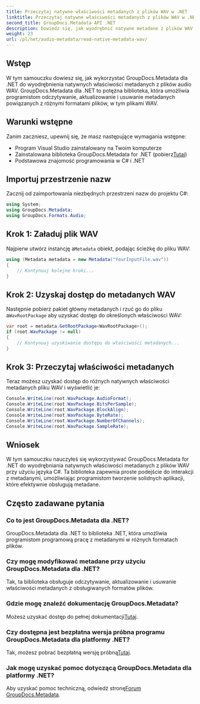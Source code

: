 ```yaml
---
title: Przeczytaj natywne właściwości metadanych z plików WAV w .NET
linktitle: Przeczytaj natywne właściwości metadanych z plików WAV w .NET
second_title: GroupDocs.Metadata API .NET
description: Dowiedz się, jak wyodrębnić natywne metadane z plików WAV przy użyciu GroupDocs.Metadata dla .NET. Łatwy samouczek C# do odczytywania właściwości pliku WAV.
weight: 23
url: /pl/net/audio-metadata/read-native-metadata-wav/
---
```

## Wstęp
W tym samouczku dowiesz się, jak wykorzystać GroupDocs.Metadata dla .NET do wyodrębnienia natywnych właściwości metadanych z plików audio WAV. GroupDocs.Metadata dla .NET to potężna biblioteka, która umożliwia programistom odczytywanie, aktualizowanie i usuwanie metadanych powiązanych z różnymi formatami plików, w tym plikami WAV.
## Warunki wstępne
Zanim zaczniesz, upewnij się, że masz następujące wymagania wstępne:
- Program Visual Studio zainstalowany na Twoim komputerze
-  Zainstalowana biblioteka GroupDocs.Metadata for .NET (pobierz[Tutaj](https://releases.groupdocs.com/metadata/net/))
- Podstawowa znajomość programowania w C# i .NET

## Importuj przestrzenie nazw
Zacznij od zaimportowania niezbędnych przestrzeni nazw do projektu C#:
```csharp
using System;
using GroupDocs.Metadata;
using GroupDocs.Formats.Audio;
```
## Krok 1: Załaduj plik WAV
 Najpierw utwórz instancję a`Metadata` obiekt, podając ścieżkę do pliku WAV:
```csharp
using (Metadata metadata = new Metadata("YourInputFile.wav"))
{
    // Kontynuuj kolejne kroki...
}
```
## Krok 2: Uzyskaj dostęp do metadanych WAV
 Następnie pobierz pakiet główny metadanych i rzuć go do pliku a`WavRootPackage` aby uzyskać dostęp do określonych właściwości WAV:
```csharp
var root = metadata.GetRootPackage<WavRootPackage>();
if (root.WavPackage != null)
{
    // Kontynuuj uzyskiwanie dostępu do właściwości metadanych...
}
```
## Krok 3: Przeczytaj właściwości metadanych
Teraz możesz uzyskać dostęp do różnych natywnych właściwości metadanych pliku WAV i wyświetlić je:
```csharp
Console.WriteLine(root.WavPackage.AudioFormat);
Console.WriteLine(root.WavPackage.BitsPerSample);
Console.WriteLine(root.WavPackage.BlockAlign);
Console.WriteLine(root.WavPackage.ByteRate);
Console.WriteLine(root.WavPackage.NumberOfChannels);
Console.WriteLine(root.WavPackage.SampleRate);
```

## Wniosek
W tym samouczku nauczyłeś się wykorzystywać GroupDocs.Metadata for .NET do wyodrębniania natywnych właściwości metadanych z plików WAV przy użyciu języka C#. Ta biblioteka zapewnia proste podejście do interakcji z metadanymi, umożliwiając programistom tworzenie solidnych aplikacji, które efektywnie obsługują metadane.

## Często zadawane pytania
### Co to jest GroupDocs.Metadata dla .NET?
GroupDocs.Metadata dla .NET to biblioteka .NET, która umożliwia programistom programową pracę z metadanymi w różnych formatach plików.
### Czy mogę modyfikować metadane przy użyciu GroupDocs.Metadata dla .NET?
Tak, ta biblioteka obsługuje odczytywanie, aktualizowanie i usuwanie właściwości metadanych z obsługiwanych formatów plików.
### Gdzie mogę znaleźć dokumentację GroupDocs.Metadata?
 Możesz uzyskać dostęp do pełnej dokumentacji[Tutaj](https://tutorials.groupdocs.com/metadata/net/).
### Czy dostępna jest bezpłatna wersja próbna programu GroupDocs.Metadata dla platformy .NET?
 Tak, możesz pobrać bezpłatną wersję próbną[Tutaj](https://releases.groupdocs.com/).
### Jak mogę uzyskać pomoc dotyczącą GroupDocs.Metadata dla platformy .NET?
 Aby uzyskać pomoc techniczną, odwiedź stronę[Forum GroupDocs.Metadata](https://forum.groupdocs.com/c/metadata/14).